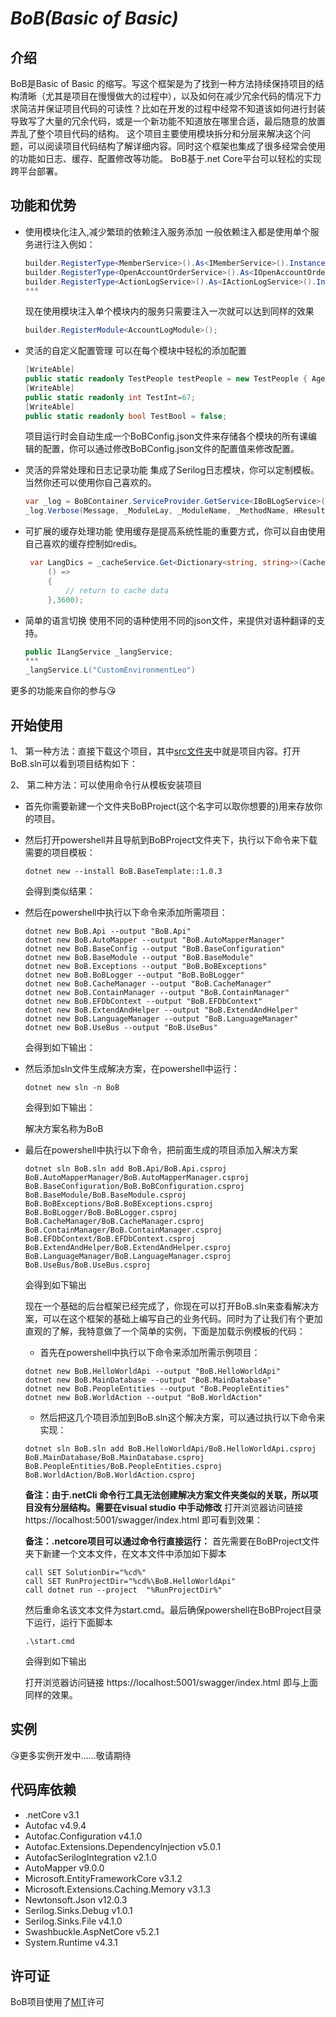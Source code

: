 # *BoB(Basic of Basic)*
## 介绍
BoB是Basic of Basic 的缩写。写这个框架是为了找到一种方法持续保持项目的结构清晰（尤其是项目在慢慢做大的过程中），以及如何在减少冗余代码的情况下力求简洁并保证项目代码的可读性？比如在开发的过程中经常不知道该如何进行封装导致写了大量的冗余代码，或是一个新功能不知道放在哪里合适，最后随意的放置弄乱了整个项目代码的结构。
这个项目主要使用模块拆分和分层来解决这个问题，可以阅读项目代码结构了解详细内容。同时这个框架也集成了很多经常会使用的功能如日志、缓存、配置修改等功能。
BoB基于.net Core平台可以轻松的实现跨平台部署。



## 功能和优势
* 使用模块化注入,减少繁琐的依赖注入服务添加
    一般依赖注入都是使用单个服务进行注入例如：
    ```C#
    builder.RegisterType<MemberService>().As<IMemberService>().InstancePerLifetimeScope();
    builder.RegisterType<OpenAccountOrderService>().As<IOpenAccountOrderService>().InstancePerLifetimeScope();
    builder.RegisterType<ActionLogService>().As<IActionLogService>().InstancePerLifetimeScope();
    ***
    ```
    现在使用模块注入单个模块内的服务只需要注入一次就可以达到同样的效果
    ```C#
    builder.RegisterModule<AccountLogModule>();
    ```
    
* 灵活的自定义配置管理
    可以在每个模块中轻松的添加配置
    ```C#
    [WriteAble]
    public static readonly TestPeople testPeople = new TestPeople { Age = 45, Name = "我嫩的都是", HasPen=false,Now=new DateTime(1024,8,5,6,47,52) };
    [WriteAble]
    public static readonly int TestInt=67;
    [WriteAble]
    public static readonly bool TestBool = false;
    ```
    项目运行时会自动生成一个BoBConfig.json文件来存储各个模块的所有课编辑的配置，你可以通过修改BoBConfig.json文件的配置值来修改配置。
    

* 灵活的异常处理和日志记录功能
    集成了Serilog日志模块，你可以定制模板。当然你还可以使用你自己喜欢的。
    ```C#
    var _log = BoBContainer.ServiceProvider.GetService<IBoBLogService>();
    _log.Verbose(Message, _ModuleLay, _ModuleName, _MethodName, HResult, exception);
    ```

* 可扩展的缓存处理功能
   使用缓存是提高系统性能的重要方式，你可以自由使用自己喜欢的缓存控制如redis。
   ```C#
    var LangDics = _cacheService.Get<Dictionary<string, string>>(CacheTag.BoBLangService, theLangType.ToString(),
        () =>
        {
            // return to cache data
        },3600);
    ```

* 简单的语言切换
    使用不同的语种使用不同的json文件，来提供对语种翻译的支持。
    ```C#
    public ILangService _langService;
    ***
    _langService.L("CustomEnvironmentLeo")
    ```


更多的功能来自你的参与:kissing_heart:

## 开始使用
1、 第一种方法：直接下载这个项目，其中[src文件夹](src/)中就是项目内容。打开BoB.sln可以看到项目结构如下：

2、 第二种方法：可以使用命令行从模板安装项目
* 首先你需要新建一个文件夹BoBProject(这个名字可以取你想要的)用来存放你的项目。
* 然后打开powershell并且导航到BoBProject文件夹下，执行以下命令来下载需要的项目模板：
    ``` .NetCLI
    dotnet new --install BoB.BaseTemplate::1.0.3
    ```
    会得到类似结果：
    
* 然后在powershell中执行以下命令来添加所需项目：
    ``` .NetCLI
    dotnet new BoB.Api --output "BoB.Api"
    dotnet new BoB.AutoMapper --output "BoB.AutoMapperManager"
    dotnet new BoB.BaseConfig --output "BoB.BaseConfiguration"
    dotnet new BoB.BaseModule --output "BoB.BaseModule"
    dotnet new BoB.Exceptions --output "BoB.BoBExceptions"
    dotnet new BoB.BoBLogger --output "BoB.BoBLogger"
    dotnet new BoB.CacheManager --output "BoB.CacheManager"
    dotnet new BoB.ContainManager --output "BoB.ContainManager"
    dotnet new BoB.EFDbContext --output "BoB.EFDbContext"
    dotnet new BoB.ExtendAndHelper --output "BoB.ExtendAndHelper"
    dotnet new BoB.LanguageManager --output "BoB.LanguageManager"
    dotnet new BoB.UseBus --output "BoB.UseBus"
    
    ```
    会得到如下输出：
    
* 然后添加sln文件生成解决方案，在powershell中运行：
    ``` .NetCLI
    dotnet new sln -n BoB
    ```
    会得到如下输出：
    
    解决方案名称为BoB
* 最后在powershell中执行以下命令，把前面生成的项目添加入解决方案
    ``` .NetCLI
    dotnet sln BoB.sln add BoB.Api/BoB.Api.csproj BoB.AutoMapperManager/BoB.AutoMapperManager.csproj BoB.BaseConfiguration/BoB.BoBConfiguration.csproj BoB.BaseModule/BoB.BaseModule.csproj BoB.BoBExceptions/BoB.BoBExceptions.csproj BoB.BoBLogger/BoB.BoBLogger.csproj BoB.CacheManager/BoB.CacheManager.csproj BoB.ContainManager/BoB.ContainManager.csproj BoB.EFDbContext/BoB.EFDbContext.csproj BoB.ExtendAndHelper/BoB.ExtendAndHelper.csproj BoB.LanguageManager/BoB.LanguageManager.csproj BoB.UseBus/BoB.UseBus.csproj
    ```
    会得到如下输出
    
    现在一个基础的后台框架已经完成了，你现在可以打开BoB.sln来查看解决方案，可以在这个框架的基础上编写自己的业务代码。同时为了让我们有个更加直观的了解，我特意做了一个简单的实例，下面是加载示例模板的代码：
    * 首先在powershell中执行以下命令来添加所需示例项目：
    ``` .NetCLI
    dotnet new BoB.HelloWorldApi --output "BoB.HelloWorldApi"
    dotnet new BoB.MainDatabase --output "BoB.MainDatabase"
    dotnet new BoB.PeopleEntities --output "BoB.PeopleEntities"
    dotnet new BoB.WorldAction --output "BoB.WorldAction"
    ```
    * 然后把这几个项目添加到BoB.sln这个解决方案，可以通过执行以下命令来实现：
    ``` .NetCLI
    dotnet sln BoB.sln add BoB.HelloWorldApi/BoB.HelloWorldApi.csproj BoB.MainDatabase/BoB.MainDatabase.csproj BoB.PeopleEntities/BoB.PeopleEntities.csproj BoB.WorldAction/BoB.WorldAction.csproj
    ```
    
    **备注：由于.netCli 命令行工具无法创建解决方案文件夹类似的关联，所以项目没有分层结构。需要在visual studio 中手动修改**
    打开浏览器访问链接 https://localhost:5001/swagger/index.html 即可看到效果：
    
    
    **备注：.netcore项目可以通过命令行直接运行：**
    首先需要在BoBProject文件夹下新建一个文本文件，在文本文件中添加如下脚本
    ``` .NetCLI
    call SET SolutionDir="%cd%"
    call SET RunProjectDir="%cd%\BoB.HelloWorldApi"
    call dotnet run --project  "%RunProjectDir%"
    ```
    然后重命名该文本文件为start.cmd。最后确保powershell在BoBProject目录下运行，运行下面脚本
    ``` .NetCLI
    .\start.cmd
    ```
    会得到如下输出
    
    打开浏览器访问链接 https://localhost:5001/swagger/index.html 即与上面同样的效果。

## 实例


:kissing_heart:更多实例开发中……敬请期待




## 代码库依赖
* .netCore v3.1
* Autofac v4.9.4
* Autofac.Configuration v4.1.0
* Autofac.Extensions.DependencyInjection v5.0.1
* AutofacSerilogIntegration v2.1.0
* AutoMapper v9.0.0
* Microsoft.EntityFrameworkCore v3.1.2
* Microsoft.Extensions.Caching.Memory v3.1.3
* Newtonsoft.Json v12.0.3
* Serilog.Sinks.Debug v1.0.1
* Serilog.Sinks.File v4.1.0
* Swashbuckle.AspNetCore v5.2.1
* System.Runtime v4.3.1


## 许可证
BoB项目使用了[MIT](LICENSE.txt)许可
